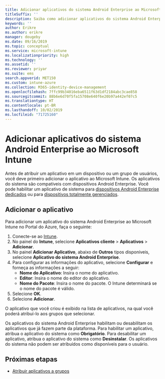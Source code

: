 ```yaml
---
title: Adicionar aplicativos do sistema Android Enterprise ao Microsoft Intune
titleSuffix: ''
description: Saiba como adicionar aplicativos do sistema Android Enterprise ao Microsoft Intune.
keywords: ''
author: Erikre
ms.author: erikre
manager: dougeby
ms.date: 09/16/2019
ms.topic: conceptual
ms.service: microsoft-intune
ms.localizationpriority: high
ms.technology: ''
ms.assetid: ''
ms.reviewer: priyar
ms.suite: ems
search.appverid: MET150
ms.custom: intune-azure
ms.collection: M365-identity-device-management
ms.openlocfilehash: 7ffc99b34016eba6511f63d1df2184abc3cae858
ms.sourcegitcommit: 88b6e6d70f5fa15708e640f6e20b97a442ef07c5
ms.translationtype: HT
ms.contentlocale: pt-BR
ms.lasthandoff: 10/02/2019
ms.locfileid: "71725160"
---
```

# <a name="add-android-enterprise-system-apps-to-microsoft-intune"></a>Adicionar aplicativos do sistema Android Enterprise ao Microsoft Intune

Antes de atribuir um aplicativo em um dispositivo ou um grupo de usuários, você deve primeiro adicionar o aplicativo ao Microsoft Intune. Os aplicativos do sistema são compatíveis com dispositivos Android Enterprise. Você pode habilitar um aplicativo de sistema para [dispositivos Android Enterprise dedicados](../enrollment/android-kiosk-enroll.md) ou para [dispositivos totalmente gerenciados](../enrollment/android-fully-managed-enroll.md).

## <a name="add-the-app"></a>Adicionar o aplicativo

Para adicionar um aplicativo do sistema Android Enterprise ao Microsoft Intune no Portal do Azure, faça o seguinte:

1. Conecte-se ao [Intune](https://go.microsoft.com/fwlink/?linkid=2090973).
2. No painel do **Intune**, selecione **Aplicativos cliente** > **Aplicativos** > **Adicionar**.
3. No painel **Adicionar Aplicativo**, abaixo de **Outros** tipos disponíveis, selecione **Aplicativo do sistema Android Enterprise**.
4. Para configurar as informações do aplicativo, selecione **Configurar** e forneça as informações a seguir:
    - **Nome do Aplicativo**: Insira o nome do aplicativo.
    - **Editor**: Insira o nome do editor do aplicativo.  
    - **Nome do Pacote**: Insira o nome do pacote. O Intune determinará se o nome do pacote é válido.
5. Selecione **OK**.
6. Selecione **Adicionar**.

O aplicativo que você criou é exibido na lista de aplicativos, na qual você poderá atribuí-lo aos grupos que selecionar. 

Os aplicativos do sistema Android Enterprise habilitam ou desabilitam os aplicativos que já fazem parte da plataforma. Para habilitar um aplicativo, atribua o aplicativo do sistema como **Obrigatório**. Para desabilitar um aplicativo, atribua o aplicativo do sistema como **Desinstalar**. Os aplicativos do sistema não podem ser atribuídos como disponíveis para o usuário.

## <a name="next-steps"></a>Próximas etapas

- [Atribuir aplicativos a grupos](apps-deploy.md)
